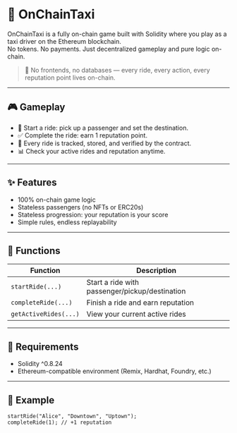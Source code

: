 # 🚕 OnChainTaxi       
       
OnChainTaxi is a fully on-chain game built with Solidity where you play as a taxi driver on the Ethereum blockchain.        
No tokens. No payments. Just decentralized gameplay and pure logic on-chain.       
          
> 🛑 No frontends, no databases — every ride, every action, every reputation point lives on-chain.      
    
---      
      
## 🎮 Gameplay    
      
- 🚖 Start a ride: pick up a passenger and set the destination.        
- ✅ Complete the ride: earn 1 reputation point.     
- 🧠 Every ride is tracked, stored, and verified by the contract.  
- 📊 Check your active rides and reputation anytime.       
      
---  
   
## ✨ Features 

- 100% on-chain game logic 
- Stateless passengers (no NFTs or ERC20s)   
- Stateless progression: your reputation is your score  
- Simple rules, endless replayability  

---

## 🔧 Functions

| Function           | Description                                 |
|--------------------|---------------------------------------------|
| `startRide(...)`   | Start a ride with passenger/pickup/destination |
| `completeRide(...)`| Finish a ride and earn reputation           |
| `getActiveRides(...)` | View your current active rides           |

---

## 🔐 Requirements

- Solidity ^0.8.24
- Ethereum-compatible environment (Remix, Hardhat, Foundry, etc.)

---

## 🧪 Example

```solidity
startRide("Alice", "Downtown", "Uptown");
completeRide(1); // +1 reputation
